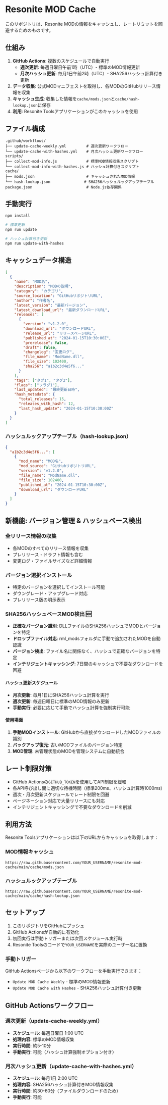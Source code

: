 # Resonite MOD Cache

このリポジトリは、Resonite MODの情報をキャッシュし、レートリミットを回避するためのものです。

## 仕組み

1. **GitHub Actions**: 複数のスケジュールで自動実行
   - **週次更新**: 毎週日曜日午前1時（UTC）- 標準のMOD情報更新
   - **月次ハッシュ更新**: 毎月1日午前2時（UTC）- SHA256ハッシュ計算付き更新
2. **データ収集**: 公式MODマニフェストを取得し、各MODのGitHubリリース情報を収集
3. **キャッシュ生成**: 収集した情報を`cache/mods.json`と`cache/hash-lookup.json`に保存
4. **利用**: Resonite Toolsアプリケーションがこのキャッシュを使用

## ファイル構成

```
.github/workflows/
├── update-cache-weekly.yml         # 週次更新ワークフロー
└── update-cache-with-hashes.yml    # 月次ハッシュ更新ワークフロー
scripts/
├── collect-mod-info.js             # 標準MOD情報収集スクリプト
└── collect-mod-info-with-hashes.js # ハッシュ計算付きスクリプト
cache/
├── mods.json                       # キャッシュされたMOD情報
└── hash-lookup.json               # SHA256ハッシュルックアップテーブル
package.json                        # Node.js依存関係
```

## 手動実行

```bash
npm install

# 標準更新
npm run update

# ハッシュ計算付き更新
npm run update-with-hashes
```

## キャッシュデータ構造

```json
[
  {
    "name": "MOD名",
    "description": "MODの説明",
    "category": "カテゴリ",
    "source_location": "GitHubリポジトリURL",
    "author": "作者名",
    "latest_version": "最新バージョン",
    "latest_download_url": "最新ダウンロードURL",
    "releases": [
      {
        "version": "v1.2.0",
        "download_url": "ダウンロードURL",
        "release_url": "リリースページURL",
        "published_at": "2024-01-15T10:30:00Z",
        "prerelease": false,
        "draft": false,
        "changelog": "変更ログ",
        "file_name": "ModName.dll",
        "file_size": 102400,
        "sha256": "a1b2c3d4e5f6..."
      }
    ],
    "tags": ["タグ1", "タグ2"],
    "flags": ["フラグ1"],
    "last_updated": "最終更新日時",
    "hash_metadata": {
      "total_releases": 15,
      "releases_with_hash": 12,
      "last_hash_update": "2024-01-15T10:30:00Z"
    }
  }
]
```

### ハッシュルックアップテーブル（hash-lookup.json）

```json
{
  "a1b2c3d4e5f6...": [
    {
      "mod_name": "MOD名",
      "mod_source": "GitHubリポジトリURL",
      "version": "v1.2.0",
      "file_name": "ModName.dll",
      "file_size": 102400,
      "published_at": "2024-01-15T10:30:00Z",
      "download_url": "ダウンロードURL"
    }
  ]
}
```

## 新機能: バージョン管理 & ハッシュベース検出

### 全リリース情報の収集
- 各MODのすべてのリリース情報を収集
- プレリリース・ドラフト情報も含む
- 変更ログ・ファイルサイズなど詳細情報

### バージョン選択インストール
- 特定のバージョンを選択してインストール可能
- ダウングレード・アップグレード対応
- プレリリース版の明示表示

### SHA256ハッシュベースMOD検出 🆕
- **正確なバージョン識別**: DLLファイルのSHA256ハッシュでMODとバージョンを特定
- **ドロップファイル対応**: rml_modsフォルダに手動で追加されたMODを自動認識
- **バージョン検出**: ファイル名に関係なく、ハッシュで正確なバージョンを特定
- **インテリジェントキャッシング**: 7日間のキャッシュで不要なダウンロードを回避

#### ハッシュ更新スケジュール
- **月次更新**: 毎月1日にSHA256ハッシュ計算を実行
- **週次更新**: 毎週日曜日に標準のMOD情報のみ更新
- **手動実行**: 必要に応じて手動でハッシュ計算を強制実行可能

#### 使用場面
1. **手動MODインストール**: GitHubから直接ダウンロードしたMODファイルの識別
2. **バックアップ復元**: 古いMODファイルのバージョン特定
3. **MOD管理**: 未管理状態のMODを管理システムに自動統合

## レート制限対策

- GitHub Actionsの`GITHUB_TOKEN`を使用してAPI制限を緩和
- 各API呼び出し間に適切な待機時間（標準200ms、ハッシュ計算時1000ms）
- 週次・月次更新スケジュールでレート制限を回避
- ページネーション対応で大量リリースにも対応
- インテリジェントキャッシングで不要なダウンロードを削減

## 利用方法

Resonite Toolsアプリケーションは以下のURLからキャッシュを取得します：

### MOD情報キャッシュ
```
https://raw.githubusercontent.com/YOUR_USERNAME/resonite-mod-cache/main/cache/mods.json
```

### ハッシュルックアップテーブル
```
https://raw.githubusercontent.com/YOUR_USERNAME/resonite-mod-cache/main/cache/hash-lookup.json
```

## セットアップ

1. このリポジトリをGitHubにプッシュ
2. GitHub Actionsが自動的に有効化
3. 初回実行は手動トリガーまたは次回スケジュール実行時
4. Resonite Toolsのコードで`YOUR_USERNAME`を実際のユーザー名に置換

### 手動トリガー

GitHub Actionsページから以下のワークフローを手動実行できます：
- `Update MOD Cache Weekly` - 標準のMOD情報更新
- `Update MOD Cache with Hashes` - SHA256ハッシュ計算付き更新

## GitHub Actionsワークフロー

### 週次更新（update-cache-weekly.yml）
- **スケジュール**: 毎週日曜日 1:00 UTC
- **処理内容**: 標準のMOD情報収集
- **実行時間**: 約5-10分
- **手動実行**: 可能（ハッシュ計算強制オプション付き）

### 月次ハッシュ更新（update-cache-with-hashes.yml）
- **スケジュール**: 毎月1日 2:00 UTC
- **処理内容**: SHA256ハッシュ計算付きMOD情報収集
- **実行時間**: 約30-60分（ファイルダウンロードのため）
- **手動実行**: 可能